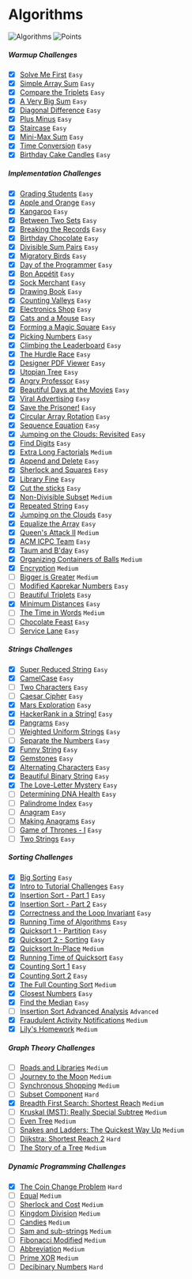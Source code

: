 # Algorithms
![Algorithms](https://img.shields.io/badge/Challanges-83_Complete-orange.svg) ![Points](https://img.shields.io/badge/Points-1596-blue.svg)

##### Warmup Challenges
- [x] [Solve Me First](Warmup/solve-me-first.swift) `Easy`
- [x] [Simple Array Sum](Warmup/simple-array-sum.swift) `Easy`
- [x] [Compare the Triplets](Warmup/compare-the-triplets.swift) `Easy`
- [x] [A Very Big Sum](Warmup/a-very-big-sum.swift) `Easy`
- [x] [Diagonal Difference](Warmup/diagonal-difference.swift) `Easy`
- [x] [Plus Minus](Warmup/plus-minus.swift) `Easy`
- [x] [Staircase](Warmup/staircase.swift) `Easy`
- [x] [Mini-Max Sum](Warmup/mini-max-sum.swift) `Easy`
- [x] [Time Conversion](Warmup/time-conversion.swift) `Easy`
- [x] [Birthday Cake Candles](Warmup/birthday-cake-candles.swift) `Easy`

##### Implementation Challenges
- [x] [Grading Students](Implementation/grading-students.swift) `Easy`
- [x] [Apple and Orange](Implementation/apple-and-orange.swift) `Easy`
- [x] [Kangaroo](Implementation/kangaroo.swift) `Easy`
- [x] [Between Two Sets](Implementation/between-two-sets.swift) `Easy`
- [x] [Breaking the Records](Implementation/breaking-the-records.swift) `Easy`
- [x] [Birthday Chocolate](Implementation/birthday-chocolate.swift) `Easy`
- [x] [Divisible Sum Pairs](Implementation/divisible-sum-pairs.swift) `Easy`
- [x] [Migratory Birds](Implementation/migratory-birds.swift) `Easy`
- [x] [Day of the Programmer](Implementation/day-of-the-programmer.swift) `Easy`
- [x] [Bon Appétit](Implementation/bon-appetit.swift) `Easy`
- [x] [Sock Merchant](Implementation/sock-merchant.swift) `Easy`
- [x] [Drawing Book](Implementation/drawing-book.swift) `Easy`
- [x] [Counting Valleys](Implementation/counting-valleys.swift) `Easy`
- [x] [Electronics Shop](Implementation/electronics-shop.swift) `Easy`
- [x] [Cats and a Mouse](Implementation/cats-and-a-mouse.swift) `Easy`
- [x] [Forming a Magic Square](Implementation/forming-a-magic-square.swift) `Easy`
- [x] [Picking Numbers](Implementation/picking-numbers.swift) `Easy`
- [x] [Climbing the Leaderboard](Implementation/climbing-the-leaderboard.swift) `Easy`
- [x] [The Hurdle Race](Implementation/the-hurdle-race.swift) `Easy`
- [x] [Designer PDF Viewer](Implementation/designer-pdf-viewer.swift) `Easy`
- [x] [Utopian Tree](Implementation/utopian-tree.swift) `Easy`
- [x] [Angry Professor](Implementation/angry-professor.swift) `Easy`
- [x] [Beautiful Days at the Movies](Implementation/beautiful-days-at-the-movies.swift) `Easy`
- [x] [Viral Advertising](Implementation/viral-advertising.swift) `Easy`
- [x] [Save the Prisoner!](Implementation/save-the-prisoner.swift) `Easy`
- [x] [Circular Array Rotation](Implementation/circular-array-rotation.swift) `Easy`
- [x] [Sequence Equation](Implementation/sequence-equation.swift) `Easy`
- [x] [Jumping on the Clouds: Revisited](Implementation/jumping-on-the-clouds-revisited.swift) `Easy`
- [x] [Find Digits](Implementation/find-digits.swift) `Easy`
- [x] [Extra Long Factorials](Implementation/extra-long-factorials.swift) `Medium`
- [x] [Append and Delete](Implementation/append-and-delete.swift) `Easy`
- [x] [Sherlock and Squares](Implementation/sherlock-and-squares.swift) `Easy`
- [x] [Library Fine](Implementation/library-fine.swift) `Easy`
- [x] [Cut the sticks](Implementation/cut-the-sticks.swift) `Easy`
- [x] [Non-Divisible Subset](Implementation/non-divisible-subset.swift) `Medium`
- [x] [Repeated String](Implementation/repeated-string.swift) `Easy`
- [x] [Jumping on the Clouds](Implementation/jumping-on-the-clouds.swift) `Easy`
- [x] [Equalize the Array](Implementation/equalize-the-array.swift) `Easy`
- [x] [Queen's Attack II](Implementation/queens-attack-2.swift) `Medium`
- [x] [ACM ICPC Team](Implementation/acm-icpc-team.swift) `Easy`
- [x] [Taum and B'day](Implementation/taum-and-bday.swift) `Easy`
- [x] [Organizing Containers of Balls](Implementation/organizing-containers-of-balls.swift) `Medium`
- [x] [Encryption](Implementation/encryption.swift) `Medium`
- [ ] [Bigger is Greater](Implementation/) `Medium`
- [ ] [Modified Kaprekar Numbers](Implementation/) `Easy`
- [ ] [Beautiful Triplets](Implementation/) `Easy`
- [x] [Minimum Distances](Implementation/minimum-distances.swift) `Easy`
- [ ] [The Time in Words](Implementation/) `Medium`
- [ ] [Chocolate Feast](Implementation/) `Easy`
- [ ] [Service Lane](Implementation/) `Easy`

##### Strings Challenges
- [x] [Super Reduced String](Strings/super-reduced-string.swift) `Easy`
- [x] [CamelCase](Strings/camelcase.swift) `Easy`
- [ ] [Two Characters](Strings/) `Easy`
- [ ] [Caesar Cipher](Strings/) `Easy`
- [x] [Mars Exploration](Strings/mars-exploration.swift) `Easy`
- [x] [HackerRank in a String!](Strings/hackerrank-in-a-string.swift) `Easy`
- [x] [Pangrams](Strings/pangrams.swift) `Easy`
- [ ] [Weighted Uniform Strings](Strings/) `Easy`
- [ ] [Separate the Numbers](Strings/) `Easy`
- [x] [Funny String](Strings/funny-string.swift) `Easy`
- [x] [Gemstones](Strings/gemstones.swift) `Easy`
- [x] [Alternating Characters](Strings/alternating-characters.swift) `Easy`
- [x] [Beautiful Binary String](Strings/beautiful-binary-string.swift) `Easy`
- [x] [The Love-Letter Mystery](Strings/the-love-letter-mystery.swift) `Easy`
- [ ] [Determining DNA Health](Strings/) `Easy`
- [ ] [Palindrome Index](Strings/) `Easy`
- [ ] [Anagram](Strings/) `Easy`
- [ ] [Making Anagrams](Strings/) `Easy`
- [ ] [Game of Thrones - I](Strings/) `Easy`
- [ ] [Two Strings](Strings/) `Easy`

##### Sorting Challenges
- [x] [Big Sorting](Sorting/big-sorting.swift) `Easy`
- [x] [Intro to Tutorial Challenges](Sorting/intro-to-tutorial-challenges.swift) `Easy`
- [x] [Insertion Sort - Part 1](Sorting/insertion-sort-part-1.swift) `Easy`
- [x] [Insertion Sort - Part 2](Sorting/insertion-sort-part-2.swift) `Easy`
- [x] [Correctness and the Loop Invariant](Sorting/correctness-and-the-loop-invariant.swift) `Easy`
- [x] [Running Time of Algorithms](Sorting/running-time-of-algorithms.swift) `Easy`
- [x] [Quicksort 1 - Partition](Sorting/quicksort-1-partition.swift) `Easy`
- [x] [Quicksort 2 - Sorting](Sorting/Quicksort-2-sorting.swift) `Easy`
- [x] [Quicksort In-Place](Sorting/Quicksort-in-place.swift) `Medium`
- [x] [Running Time of Quicksort](Sorting/running-time-of-quicksort.swift) `Easy`
- [x] [Counting Sort 1](Sorting/counting-sort-1.swift) `Easy`
- [x] [Counting Sort 2](Sorting/counting-sort-2.swift) `Easy`
- [x] [The Full Counting Sort](Sorting/the-full-counting-sort.swift) `Medium`
- [x] [Closest Numbers](Sorting/closest-numbers.swift) `Easy`
- [x] [Find the Median](Sorting/find-the-median.swift) `Easy`
- [ ] [Insertion Sort Advanced Analysis](Sorting/) `Advanced`
- [x] [Fraudulent Activity Notifications](Sorting/fraudulent-activity-notifications.swift) `Medium`
- [x] [Lily's Homework](Sorting/lilys-homework.swift) `Medium`

##### Graph Theory Challenges
- [ ] [Roads and Libraries](Graph%Theory/) `Medium`
- [ ] [Journey to the Moon](Graph%Theory/) `Medium`
- [ ] [Synchronous Shopping](Graph%Theory/) `Medium`
- [ ] [Subset Component](Graph%Theory/) `Hard`
- [x] [Breadth First Search: Shortest Reach](Graph%Theory/breadth-first-search-shortest-reach.swift) `Medium`
- [ ] [Kruskal (MST): Really Special Subtree](Graph%Theory/) `Medium`
- [ ] [Even Tree](Graph%Theory/) `Medium`
- [ ] [Snakes and Ladders: The Quickest Way Up](Graph%Theory/) `Medium`
- [ ] [Dijkstra: Shortest Reach 2](Graph%Theory/) `Hard`
- [ ] [The Story of a Tree](Graph%Theory/) `Medium`

##### Dynamic Programming Challenges
- [x] [The Coin Change Problem](Dynamic%Programming/the-coin-change-problem.swift) `Hard`
- [ ] [Equal](Dynamic%Programming/) `Medium`
- [ ] [Sherlock and Cost](Dynamic%Programming/) `Medium`
- [ ] [Kingdom Division](Dynamic%Programming/) `Medium`
- [ ] [Candies](Dynamic%Programming/) `Medium`
- [ ] [Sam and sub-strings](Dynamic%Programming/) `Medium`
- [ ] [Fibonacci Modified](Dynamic%Programming/) `Medium`
- [ ] [Abbreviation](Dynamic%Programming/) `Medium`
- [ ] [Prime XOR](Dynamic%Programming/) `Medium`
- [ ] [Decibinary Numbers](Dynamic%Programming/) `Hard`
